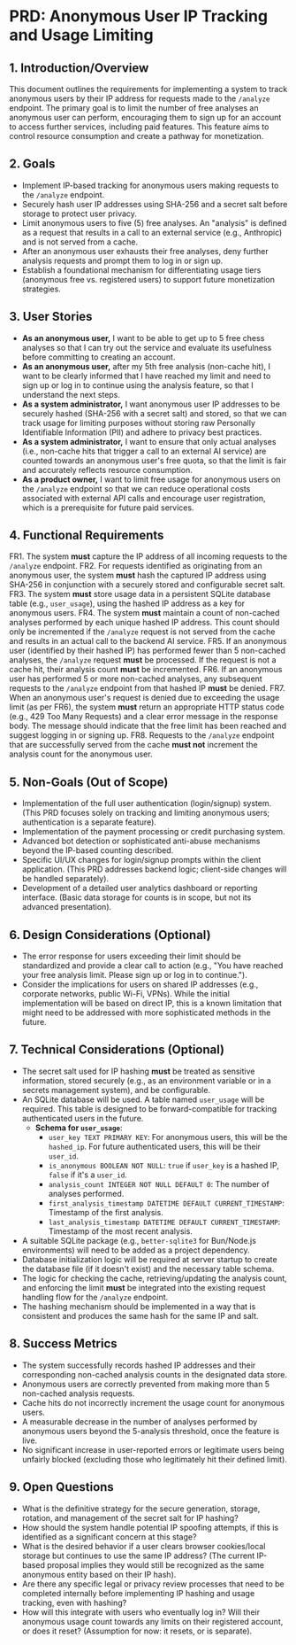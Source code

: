 # PRD: Anonymous User IP Tracking and Usage Limiting

## 1. Introduction/Overview

This document outlines the requirements for implementing a system to track anonymous users by their IP address for requests made to the `/analyze` endpoint. The primary goal is to limit the number of free analyses an anonymous user can perform, encouraging them to sign up for an account to access further services, including paid features. This feature aims to control resource consumption and create a pathway for monetization.

## 2. Goals

*   Implement IP-based tracking for anonymous users making requests to the `/analyze` endpoint.
*   Securely hash user IP addresses using SHA-256 and a secret salt before storage to protect user privacy.
*   Limit anonymous users to five (5) free analyses. An "analysis" is defined as a request that results in a call to an external service (e.g., Anthropic) and is not served from a cache.
*   After an anonymous user exhausts their free analyses, deny further analysis requests and prompt them to log in or sign up.
*   Establish a foundational mechanism for differentiating usage tiers (anonymous free vs. registered users) to support future monetization strategies.

## 3. User Stories

*   **As an anonymous user,** I want to be able to get up to 5 free chess analyses so that I can try out the service and evaluate its usefulness before committing to creating an account.
*   **As an anonymous user,** after my 5th free analysis (non-cache hit), I want to be clearly informed that I have reached my limit and need to sign up or log in to continue using the analysis feature, so that I understand the next steps.
*   **As a system administrator,** I want anonymous user IP addresses to be securely hashed (SHA-256 with a secret salt) and stored, so that we can track usage for limiting purposes without storing raw Personally Identifiable Information (PII) and adhere to privacy best practices.
*   **As a system administrator,** I want to ensure that only actual analyses (i.e., non-cache hits that trigger a call to an external AI service) are counted towards an anonymous user's free quota, so that the limit is fair and accurately reflects resource consumption.
*   **As a product owner,** I want to limit free usage for anonymous users on the `/analyze` endpoint so that we can reduce operational costs associated with external API calls and encourage user registration, which is a prerequisite for future paid services.

## 4. Functional Requirements

FR1.  The system **must** capture the IP address of all incoming requests to the `/analyze` endpoint.
FR2.  For requests identified as originating from an anonymous user, the system **must** hash the captured IP address using SHA-256 in conjunction with a securely stored and configurable secret salt.
FR3.  The system **must** store usage data in a persistent SQLite database table (e.g., `user_usage`), using the hashed IP address as a key for anonymous users.
FR4.  The system **must** maintain a count of non-cached analyses performed by each unique hashed IP address. This count should only be incremented if the `/analyze` request is not served from the cache and results in an actual call to the backend AI service.
FR5.  If an anonymous user (identified by their hashed IP) has performed fewer than 5 non-cached analyses, the `/analyze` request **must** be processed. If the request is not a cache hit, their analysis count **must** be incremented.
FR6.  If an anonymous user has performed 5 or more non-cached analyses, any subsequent requests to the `/analyze` endpoint from that hashed IP **must** be denied.
FR7.  When an anonymous user's request is denied due to exceeding the usage limit (as per FR6), the system **must** return an appropriate HTTP status code (e.g., 429 Too Many Requests) and a clear error message in the response body. The message should indicate that the free limit has been reached and suggest logging in or signing up.
FR8.  Requests to the `/analyze` endpoint that are successfully served from the cache **must not** increment the analysis count for the anonymous user.

## 5. Non-Goals (Out of Scope)

*   Implementation of the full user authentication (login/signup) system. (This PRD focuses solely on tracking and limiting anonymous users; authentication is a separate feature).
*   Implementation of the payment processing or credit purchasing system.
*   Advanced bot detection or sophisticated anti-abuse mechanisms beyond the IP-based counting described.
*   Specific UI/UX changes for login/signup prompts within the client application. (This PRD addresses backend logic; client-side changes will be handled separately).
*   Development of a detailed user analytics dashboard or reporting interface. (Basic data storage for counts is in scope, but not its advanced presentation).

## 6. Design Considerations (Optional)

*   The error response for users exceeding their limit should be standardized and provide a clear call to action (e.g., "You have reached your free analysis limit. Please sign up or log in to continue.").
*   Consider the implications for users on shared IP addresses (e.g., corporate networks, public Wi-Fi, VPNs). While the initial implementation will be based on direct IP, this is a known limitation that might need to be addressed with more sophisticated methods in the future.

## 7. Technical Considerations (Optional)

*   The secret salt used for IP hashing **must** be treated as sensitive information, stored securely (e.g., as an environment variable or in a secrets management system), and be configurable.
*   An SQLite database will be used. A table named `user_usage` will be required. This table is designed to be forward-compatible for tracking authenticated users in the future.
    *   **Schema for `user_usage`**: 
        *   `user_key TEXT PRIMARY KEY`: For anonymous users, this will be the `hashed_ip`. For future authenticated users, this will be their `user_id`.
        *   `is_anonymous BOOLEAN NOT NULL`: `true` if `user_key` is a hashed IP, `false` if it's a `user_id`.
        *   `analysis_count INTEGER NOT NULL DEFAULT 0`: The number of analyses performed.
        *   `first_analysis_timestamp DATETIME DEFAULT CURRENT_TIMESTAMP`: Timestamp of the first analysis.
        *   `last_analysis_timestamp DATETIME DEFAULT CURRENT_TIMESTAMP`: Timestamp of the most recent analysis.
*   A suitable SQLite package (e.g., `better-sqlite3` for Bun/Node.js environments) will need to be added as a project dependency.
*   Database initialization logic will be required at server startup to create the database file (if it doesn't exist) and the necessary table schema.
*   The logic for checking the cache, retrieving/updating the analysis count, and enforcing the limit **must** be integrated into the existing request handling flow for the `/analyze` endpoint.
*   The hashing mechanism should be implemented in a way that is consistent and produces the same hash for the same IP and salt.

## 8. Success Metrics

*   The system successfully records hashed IP addresses and their corresponding non-cached analysis counts in the designated data store.
*   Anonymous users are correctly prevented from making more than 5 non-cached analysis requests.
*   Cache hits do not incorrectly increment the usage count for anonymous users.
*   A measurable decrease in the number of analyses performed by anonymous users beyond the 5-analysis threshold, once the feature is live.
*   No significant increase in user-reported errors or legitimate users being unfairly blocked (excluding those who legitimately hit their defined limit).

## 9. Open Questions

*   What is the definitive strategy for the secure generation, storage, rotation, and management of the secret salt for IP hashing?
*   How should the system handle potential IP spoofing attempts, if this is identified as a significant concern at this stage?
*   What is the desired behavior if a user clears browser cookies/local storage but continues to use the same IP address? (The current IP-based proposal implies they would still be recognized as the same anonymous entity based on their IP hash).
*   Are there any specific legal or privacy review processes that need to be completed internally before implementing IP hashing and usage tracking, even with hashing?
*   How will this integrate with users who eventually log in? Will their anonymous usage count towards any limits on their registered account, or does it reset? (Assumption for now: it resets, or is separate).
